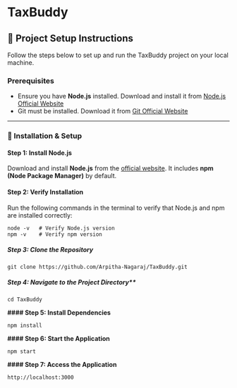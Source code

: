 # TaxBuddy

## 📌 Project Setup Instructions

Follow the steps below to set up and run the TaxBuddy project on your local machine.

### **Prerequisites**
- Ensure you have **Node.js** installed. Download and install it from [Node.js Official Website](https://nodejs.org/)
- Git must be installed. Download it from [Git Official Website](https://git-scm.com/)

---

### **🚀 Installation & Setup**
#### **Step 1: Install Node.js**
Download and install **Node.js** from the [official website](https://nodejs.org/). It includes **npm (Node Package Manager)** by default.

#### **Step 2: Verify Installation**
Run the following commands in the terminal to verify that Node.js and npm are installed correctly:
``` 
node -v   # Verify Node.js version
npm -v    # Verify npm version
```

##### **Step 3: Clone the Repository**
```
git clone https://github.com/Arpitha-Nagaraj/TaxBuddy.git
```

##### **Step 4: Navigate to the Project Directory****
```
cd TaxBuddy
```
**#### **Step 5: Install Dependencies****
```
npm install
```
**#### **Step 6: Start the Application****
```
npm start
```
**#### **Step 7: Access the Application****
```
http://localhost:3000
```


